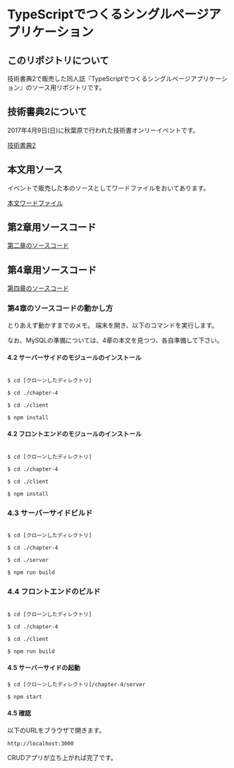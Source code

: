 # TypeScriptでつくるシングルページアプリケーション

## このリポジトリについて

技術書典2で販売した同人誌『TypeScriptでつくるシングルページアプリケーション』のソース用リポジトリです。

## 技術書典2について

2017年4月9日(日)に秋葉原で行われた技術書オンリーイベントです。

[技術書典2](https://techbookfest.org/event/tbf02)

## 本文用ソース

イベントで販売した本のソースとしてワードファイルをおいてあります。

[本文ワードファイル](https://github.com/jsuzuki20120311/start-typescript-note/blob/master/book/body.docx)


## 第2章用ソースコード

[第二章のソースコード](https://github.com/jsuzuki20120311/start-typescript-note/tree/master/chapter-2)


## 第4章用ソースコード

[第四章のソースコード](https://github.com/jsuzuki20120311/start-typescript-note/tree/master/chapter-4)

### 第4章のソースコードの動かし方

とりあえず動かすまでのメモ。
端末を開き、以下のコマンドを実行します。

なお、MySQLの準備については、4章の本文を見つつ、各自準備して下さい。

#### 4.2 サーバーサイドのモジュールのインストール

```shell

$ cd [クローンしたディレクトリ]

$ cd ./chapter-4

$ cd ./client

$ npm install

```

#### 4.2 フロントエンドのモジュールのインストール

```shell

$ cd [クローンしたディレクトリ]

$ cd ./chapter-4

$ cd ./client

$ npm install

```


### 4.3 サーバーサイドビルド


```shell

$ cd [クローンしたディレクトリ]

$ cd ./chapter-4

$ cd ./server

$ npm run build

```

### 4.4 フロントエンドのビルド


```shell

$ cd [クローンしたディレクトリ]

$ cd ./chapter-4

$ cd ./client

$ npm run build

```

#### 4.5 サーバーサイドの起動

```
$ cd [クローンしたディレクトリ]/chapter-4/server

$ npm start

```


#### 4.5 確認

以下のURLをブラウザで開きます。

```$xslt
http://localhost:3000
```

CRUDアプリが立ち上がれば完了です。
